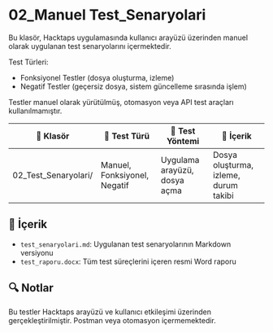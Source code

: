 # 02_Manuel Test_Senaryolari

Bu klasör, Hacktaps uygulamasında kullanıcı arayüzü üzerinden manuel olarak uygulanan test senaryolarını içermektedir.

Test Türleri:
- Fonksiyonel Testler (dosya oluşturma, izleme)
- Negatif Testler (geçersiz dosya, sistem güncelleme sırasında işlem)

Testler manuel olarak yürütülmüş, otomasyon veya API test araçları kullanılmamıştır.

| 📂 Klasör | 🧪 Test Türü | 🔧 Test Yöntemi | 📄 İçerik |
|-----------|--------------|------------------|----------|
| 02_Test_Senaryolari/ | Manuel, Fonksiyonel, Negatif | Uygulama arayüzü, dosya açma | Dosya oluşturma, izleme, durum takibi |

## 📄 İçerik

- `test_senaryolari.md`: Uygulanan test senaryolarının Markdown versiyonu  
- `test_raporu.docx`: Tüm test süreçlerini içeren resmi Word raporu  


## 🔍 Notlar

Bu testler Hacktaps arayüzü ve kullanıcı etkileşimi üzerinden gerçekleştirilmiştir. Postman veya otomasyon içermemektedir.
